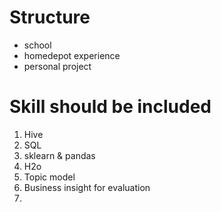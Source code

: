 # Structure
- school
- homedepot experience
- personal project

# Skill should be included
1. Hive
2. SQL
3. sklearn & pandas
4. H2o
5. Topic model
6. Business insight for evaluation
7. 
<!--stackedit_data:
eyJoaXN0b3J5IjpbNTA1OTgzMDU0LC0xNDM1MTMxOTg5XX0=
-->